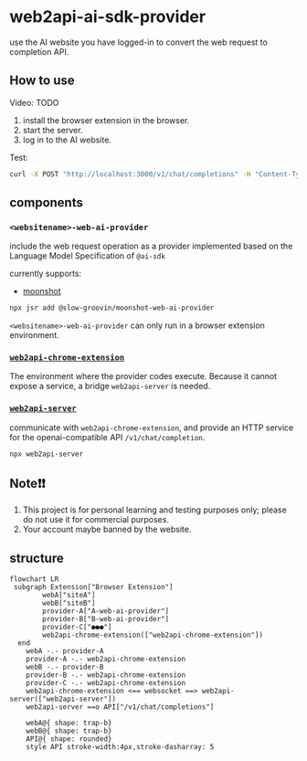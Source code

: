 # web2api-ai-sdk-provider

use the AI website you have logged-in to convert the web request to completion API.

## How to use

Video: TODO

1. install the browser extension in the browser.
2. start the server.
3. log in to the AI website.

Test:

```sh
curl -X POST "http://localhost:3000/v1/chat/completions" -H "Content-Type: application/json" -d '{"model":"moonshot","messages":[{"role":"user","content":"give me a random story"}]}'

```

## components

### `<websitename>-web-ai-provider`

include the web request operation as a provider implemented based on the Language Model Specification of `@ai-sdk`

currently supports:

- [moonshot](/packages/moonshot-web-ai-provider/README.md)

```sh
npx jsr add @slow-groovin/moonshot-web-ai-provider
```

`<websitename>-web-ai-provider` can only run in a browser extension environment.

### [`web2api-chrome-extension`](/packages/web2api-chrome-extension/README.md)

The environment where the provider codes execute.
Because it cannot expose a service, a bridge `web2api-server` is needed.

### [`web2api-server`](/packages/web2api-server/README.md)

communicate with `web2api-chrome-extension`, and provide an HTTP service for the openai-compatible API `/v1/chat/completion`.

```sh
npx web2api-server
```

## Note❗❗

1. This project is for personal learning and testing purposes only; please do not use it for commercial purposes.
2. Your account maybe banned by the website.

## structure

```mermaid
flowchart LR
 subgraph Extension["Browser Extension"]
        webA["siteA"]
        webB["siteB"]
        provider-A["A-web-ai-provider"]
        provider-B["B-web-ai-provider"]
        provider-C["●●●"]
        web2api-chrome-extension(["web2api-chrome-extension"])
  end
    webA -.- provider-A
    provider-A -.- web2api-chrome-extension
    webB -.- provider-B
    provider-B -.- web2api-chrome-extension
    provider-C -.- web2api-chrome-extension
    web2api-chrome-extension <== websocket ==> web2api-server(["web2api-server"])
    web2api-server ==o API["/v1/chat/completions"]

    webA@{ shape: trap-b}
    webB@{ shape: trap-b}
    API@{ shape: rounded}
    style API stroke-width:4px,stroke-dasharray: 5

```
